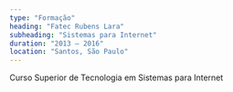 ```yaml
---
type: "Formação"
heading: "Fatec Rubens Lara"
subheading: "Sistemas para Internet"
duration: "2013 – 2016"
location: "Santos, São Paulo"
---
```


Curso Superior de Tecnologia em Sistemas para Internet
